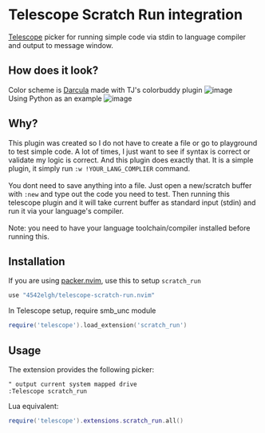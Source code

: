 # Telescope Scratch Run integration
[Telescope](https://github.com/nvim-telescope/telescope.nvim) picker for running simple code via stdin to language compiler and output to message window.

## How does it look?
Color scheme is [Darcula](https://github.com/4542elgh/darcula.nvim) made with TJ's colorbuddy plugin
![image](https://user-images.githubusercontent.com/17227723/209482354-e055c4ad-12ca-4f16-8c2f-b89d2a409d40.png)
<br/>
Using Python as an example
![image](https://user-images.githubusercontent.com/17227723/209483105-80ac03df-bf33-4bda-ac7e-cae2e25c23da.png)

## Why?
This plugin was created so I do not have to create a file or go to playground to test simple code. A lot of times, I just want to see if syntax is correct or validate my logic is correct.
And this plugin does exactly that.
It is a simple plugin, it simply run `:w !YOUR_LANG_COMPLIER` command.
<br/><br/>
You dont need to save anything into a file. Just open a new/scratch buffer with `:new` and type out the code you need to test.
Then running this telescope plugin and it will take current buffer as standard input (stdin) and run it via your language's compiler.
<br/><br/>
Note: you need to have your language toolchain/compiler installed before running this.

## Installation
If you are using [packer.nvim](https://github.com/wbthomason/packer.nvim), use this to setup `scratch_run`
```lua
use "4542elgh/telescope-scratch-run.nvim"
```

In Telescope setup, require smb_unc module
```lua
require('telescope').load_extension('scratch_run')
```

## Usage

The extension provides the following picker:
```viml
" output current system mapped drive
:Telescope scratch_run 
```
Lua equivalent:
```lua
require('telescope').extensions.scratch_run.all()
```
